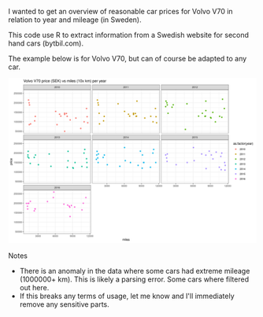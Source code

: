 I wanted to get an overview of reasonable car prices for Volvo V70 in relation to year and mileage (in Sweden).

This code use R to extract information from a Swedish website for second hand cars (bytbil.com).

The example below is for Volvo V70, but can of course be adapted to any car.

![Price overview](figures/volvo_v70_2010_2016.png)

Notes

* There is an anomaly in the data where some cars had extreme mileage (1000000+ km). This is likely a parsing error. Some cars where filtered out here.
* If this breaks any terms of usage, let me know and I'll immediately remove any sensitive parts.

